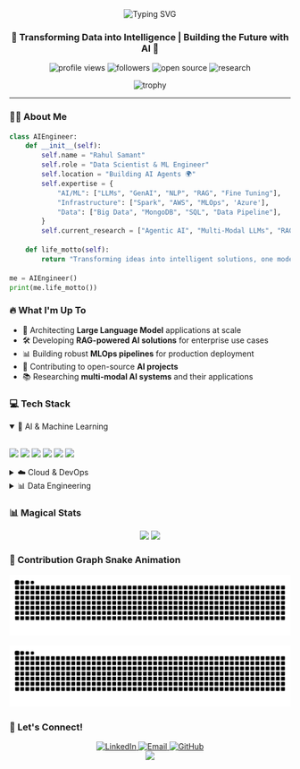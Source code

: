 <div align="center">
  <img src="https://readme-typing-svg.demolab.com?font=Fira+Code&weight=600&size=28&duration=3000&pause=1000&color=47A3FF&center=true&vCenter=true&random=false&width=600&lines=Hello+Everyone!+%F0%9F%91%8B+I'm+Rahul+Samant;Data+Scientist+%26+ML+Engineer;AI+Solutions+Architect" alt="Typing SVG" />
</div>

<h3 align="center">🚀 Transforming Data into Intelligence | Building the Future with AI 🤖</h3>

<p align="center">
  <img src="https://komarev.com/ghpvc/?username=rahulsamant37&label=Profile%20views&color=0e75b6&style=flat" alt="profile views" />
  <img src="https://img.shields.io/github/followers/rahulsamant37?label=Followers&style=social" alt="followers" />
  <img src="https://img.shields.io/badge/Open%20Source-💚-brightgreen" alt="open source" />
  <img src="https://img.shields.io/badge/AI%20Research-🔬-blue" alt="research" />
</p>

<div align="center">
  <img src="https://github-profile-trophy.vercel.app/?username=rahulsamant37&theme=nord&no-frame=true&row=1&&margin-w=20&no-bg=true" alt="trophy" />
</div>

---

### 👨‍💻 About Me

```python
class AIEngineer:
    def __init__(self):
        self.name = "Rahul Samant"
        self.role = "Data Scientist & ML Engineer"
        self.location = "Building AI Agents 🌍"
        self.expertise = {
            "AI/ML": ["LLMs", "GenAI", "NLP", "RAG", "Fine Tuning"],
            "Infrastructure": ["Spark", "AWS", "MLOps", 'Azure'],
            "Data": ["Big Data", "MongoDB", "SQL", "Data Pipeline"],
        }
        self.current_research = ["Agentic AI", "Multi-Modal LLMs", "RAG Systems", "MCP Server", "A2A Protocol"]
    
    def life_motto(self):
        return "Transforming ideas into intelligent solutions, one model at a time! 🚀"

me = AIEngineer()
print(me.life_motto())
```

### 🔥 What I'm Up To

- 🧠 Architecting **Large Language Model** applications at scale
- 🛠️ Developing **RAG-powered AI solutions** for enterprise use cases
- 📊 Building robust **MLOps pipelines** for production deployment
- 🌟 Contributing to open-source **AI projects**
- 📚 Researching **multi-modal AI systems** and their applications

### 💻 Tech Stack

<details open>
<summary>🤖 AI & Machine Learning</summary>
<br>
<p align="left">
  <img src="https://img.shields.io/badge/PyTorch-%23EE4C2C.svg?style=for-the-badge&logo=PyTorch&logoColor=white" />
  <img src="https://img.shields.io/badge/TensorFlow-%23FF6F00.svg?style=for-the-badge&logo=TensorFlow&logoColor=white" />
  <img src="https://img.shields.io/badge/LangChain-🦜-brightgreen?style=for-the-badge" />
  <img src="https://img.shields.io/badge/Hugging_Face-🤗-yellow?style=for-the-badge" />
  <img src="https://img.shields.io/badge/scikit--learn-%23F7931E.svg?style=for-the-badge&logo=scikit-learn&logoColor=white" />
  <img src="https://img.shields.io/badge/MLflow-%23d9ead3.svg?style=for-the-badge&logo=numpy&logoColor=blue" />
</p>
</details>

<details>
<summary>☁️ Cloud & DevOps</summary>
<br>
<p align="left">
  <img src="https://img.shields.io/badge/AWS-%23FF9900.svg?style=for-the-badge&logo=amazon-aws&logoColor=white" />
  <img src="https://img.shields.io/badge/docker-%230db7ed.svg?style=for-the-badge&logo=docker&logoColor=white" />
  <img src="https://img.shields.io/badge/kubernetes-%23326ce5.svg?style=for-the-badge&logo=kubernetes&logoColor=white" />
  <img src="https://img.shields.io/badge/Jenkins-%232C5263.svg?style=for-the-badge&logo=jenkins&logoColor=white" />
</p>
</details>

<details>
<summary>📊 Data Engineering</summary>
<br>
<p align="left">
  <img src="https://img.shields.io/badge/Apache%20Spark-%23E25A1C.svg?style=for-the-badge&logo=Apache%20Spark&logoColor=white" />
  <img src="https://img.shields.io/badge/MongoDB-%234ea94b.svg?style=for-the-badge&logo=mongodb&logoColor=white" />
  <img src="https://img.shields.io/badge/postgres-%23316192.svg?style=for-the-badge&logo=postgresql&logoColor=white" />
  <img src="https://img.shields.io/badge/Apache%20Airflow-%23017CEE.svg?style=for-the-badge&logo=Apache%20Airflow&logoColor=white" />
</p>
</details>


### 📊 Magical Stats

<div align="center">
  <img width="49%" src="https://github-readme-stats.vercel.app/api?username=rahulsamant37&show_icons=true&theme=tokyonight&hide_border=true&include_all_commits=true&count_private=true" />
  <img width="49%" src="https://github-readme-streak-stats.herokuapp.com/?user=rahulsamant37&theme=tokyonight&hide_border=true" />
</div>

### 🐍 Contribution Graph Snake Animation

![GitHub Contribution Snake Animation](https://raw.githubusercontent.com/rahulsamant37/rahulsamant37/output/github-contribution-grid-snake.svg#gh-light-mode-only)

![GitHub Contribution Snake Animation Dark](https://raw.githubusercontent.com/rahulsamant37/rahulsamant37/output/github-contribution-grid-snake-dark.svg#gh-dark-mode-only)

### 🤝 Let's Connect!

<div align="center">
  <a href="https://www.linkedin.com/in/rahul-samant-kb37/" target="_blank">
    <img src="https://img.shields.io/badge/LinkedIn-%230077B5.svg?style=for-the-badge&logo=linkedin&logoColor=white" alt="LinkedIn" />
  </a>
  <a href="mailto:rahulsamantcoc2@gmail.com" target="_blank">
    <img src="https://img.shields.io/badge/Email-D14836?style=for-the-badge&logo=gmail&logoColor=white" alt="Email" />
  </a>
  <a href="https://github.com/rahulsamant37" target="_blank">
    <img src="https://img.shields.io/badge/GitHub-%23121011.svg?style=for-the-badge&logo=github&logoColor=white" alt="GitHub" />
  </a>
</div>

<div align="center">
  <img src="https://capsule-render.vercel.app/api?type=waving&color=gradient&height=100&section=footer&animation=twinkling" />
</div>
